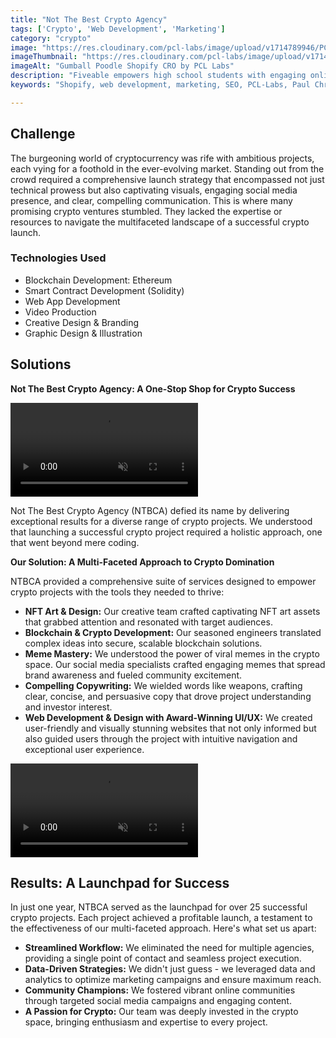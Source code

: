 ```yaml
---
title: "Not The Best Crypto Agency"
tags: ['Crypto', 'Web Development', 'Marketing']
category: "crypto"
image: "https://res.cloudinary.com/pcl-labs/image/upload/v1714789946/PCL-Labs/Not_The_Best_Crypto_Agency_Feature_uzkyll.webp"
imageThumbnail: "https://res.cloudinary.com/pcl-labs/image/upload/v1714791179/PCL-Labs/Phuntoken-1_qtwrie.webp"
imageAlt: "Gumball Poodle Shopify CRO by PCL Labs"
description: "Fiveable empowers high school students with engaging online courses to conquer their AP exams. Renowned for its innovative approach and personalized learning experience, Fiveable sought to optimize their Shopify Plus store to drive sales and student success. Our agency partnered with Fiveable to conduct a comprehensive Conversion Rate Optimization (CRO) audit, focusing on enhancing the user journey from homepage browsing to course selection and checkout."
keywords: "Shopify, web development, marketing, SEO, PCL-Labs, Paul Chris Luke"

---
```


## Challenge

The burgeoning world of cryptocurrency was rife with ambitious projects, each vying for a foothold in the ever-evolving market. Standing out from the crowd required a comprehensive launch strategy that encompassed not just technical prowess but also captivating visuals, engaging social media presence, and clear, compelling communication. This is where many promising crypto ventures stumbled. They lacked the expertise or resources to navigate the multifaceted landscape of a successful crypto launch.

### Technologies Used

* Blockchain Development: Ethereum 
* Smart Contract Development (Solidity)
* Web App Development
* Video Production
* Creative Design & Branding
* Graphic Design & Illustration

## Solutions 

**Not The Best Crypto Agency: A One-Stop Shop for Crypto Success**

<video controls autoplay loop muted playsinline class="w-full">
  <source src="https://res.cloudinary.com/pcl-labs/video/upload/v1715087432/PCL-Labs/Not_the_best_-_3by4_txteeh.mp4" type="video/mp4">
  Your browser does not support the video tag.
</video>

Not The Best Crypto Agency (NTBCA) defied its name by delivering exceptional results for a diverse range of crypto projects. We understood that launching a successful crypto project required a holistic approach, one that went beyond mere coding.

**Our Solution: A Multi-Faceted Approach to Crypto Domination**

NTBCA provided a comprehensive suite of services designed to empower crypto projects with the tools they needed to thrive:

-   **NFT Art & Design:** Our creative team crafted captivating NFT art assets that grabbed attention and resonated with target audiences.
-   **Blockchain & Crypto Development:** Our seasoned engineers translated complex ideas into secure, scalable blockchain solutions.
-   **Meme Mastery:** We understood the power of viral memes in the crypto space. Our social media specialists crafted engaging memes that spread brand awareness and fueled community excitement.
-   **Compelling Copywriting:** We wielded words like weapons, crafting clear, concise, and persuasive copy that drove project understanding and investor interest.
-   **Web Development & Design with Award-Winning UI/UX:** We created user-friendly and visually stunning websites that not only informed but also guided users through the project with intuitive navigation and exceptional user experience.

<video controls autoplay loop muted playsinline class="w-full">
  <source src="https://res.cloudinary.com/pcl-labs/video/upload/v1715778741/PCL-Labs/PhunToken%20Memes.mp4" type="video/mp4">
  Your browser does not support the video tag.
</video>

## Results: A Launchpad for Success

In just one year, NTBCA served as the launchpad for over 25 successful crypto projects. Each project achieved a profitable launch, a testament to the effectiveness of our multi-faceted approach. Here's what set us apart:

-   **Streamlined Workflow:** We eliminated the need for multiple agencies, providing a single point of contact and seamless project execution.
-   **Data-Driven Strategies:** We didn't just guess - we leveraged data and analytics to optimize marketing campaigns and ensure maximum reach.
-   **Community Champions:** We fostered vibrant online communities through targeted social media campaigns and engaging content.
-   **A Passion for Crypto:** Our team was deeply invested in the crypto space, bringing enthusiasm and expertise to every project.

